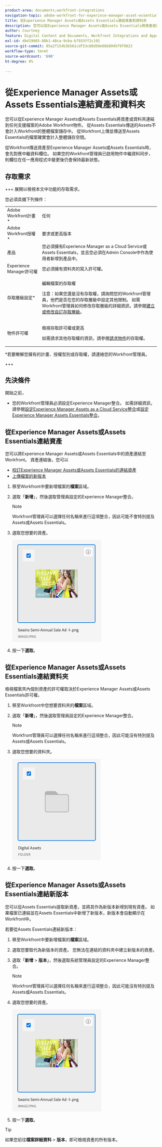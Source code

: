 ```yaml
---
product-area: documents;workfront-integrations
navigation-topic: adobe-workfront-for-experince-manager-asset-essentials
title: 從Experience Manager Assets或Assets Essentials連結資產和資料夾
description: 您可以從Experience Manager Assets或Assets Essentials將資產或資料夾連結到任何支援檔案的Adobe Workfront物件。 從Assets Essentials傳送的Assets不會計入Workfront的整體檔案儲存中。 從Workfront上傳並傳送至Assets Essentials的檔案確實會計入整體儲存空間。
author: Courtney
feature: Digital Content and Documents, Workfront Integrations and Apps
exl-id: dbd19985-88b1-48ca-9cba-b7933ff2c191
source-git-commit: 85a2f154b3b561cdf53c68d50e66b8945f9f9823
workflow-type: tm+mt
source-wordcount: '690'
ht-degree: 0%

---
```


# 從Experience Manager Assets或Assets Essentials連結資產和資料夾

您可以從Experience Manager Assets或Assets Essentials將資產或資料夾連結到任何支援檔案的Adobe Workfront物件。 從Assets Essentials傳送的Assets不會計入Workfront的整體檔案儲存中。 從Workfront上傳並傳送至Assets Essentials的檔案確實會計入整體儲存空間。

從Workfront傳送資產至Experience Manager Assets或Assets Essentials時，會先對應中繼資料欄位。 如果您的Workfront管理員已啟用物件中繼資料同步，則欄位在任一應用程式中變更後仍會保持最新狀態。

## 存取需求

+++ 展開以檢視本文中功能的存取需求。

您必須具備下列條件：

<table style="table-layout:auto"> 
 <col> 
 <col> 
 <tbody> 
  <tr> 
   <td role="rowheader">Adobe Workfront計畫*</td> 
   <td> <p> 任何</p> </td> 
  </tr> 
  <tr> 
   <td role="rowheader">Adobe Workfront授權*</td> 
   <td> <p>要求或更高版本</p> </td> 
  </tr> 
  <tr> 
   <td role="rowheader">產品</td> 
   <td>您必須擁有Experience Manager as a Cloud Service或Assets Essentials，並且您必須在Admin Console中作為使用者新增到產品中。</td> 
  </tr> 
   <tr> 
    <td role="rowheader">Experience Manager許可權</td> 
    <td>您必須擁有資料夾的寫入許可權。</td> 
   </tr>
  <tr> 
   <td role="rowheader">存取層級設定*</td> 
   <td> <p>編輯檔案的存取權</p> <p>注意：如果您還是沒有存取權，請詢問您的Workfront管理員，他們是否在您的存取層級中設定其他限制。 如需Workfront管理員如何修改存取層級的詳細資訊，請參閱<a href="../../administration-and-setup/add-users/configure-and-grant-access/create-modify-access-levels.md" class="MCXref xref">建立或修改自訂存取層級</a>。</p> </td> 
  </tr> 
  <tr> 
   <td role="rowheader">物件許可權</td> 
   <td> <p>檢視存取許可權或更高</p> <p>如需請求其他存取權的資訊，請參閱<a href="../../workfront-basics/grant-and-request-access-to-objects/request-access.md" class="MCXref xref">請求物件</a>的存取權。</p> </td> 
  </tr> 
 </tbody> 
</table>

&#42;若要瞭解您擁有的計畫、授權型別或存取權，請連絡您的Workfront管理員。

+++

## 先決條件

開始之前，

* 您的Workfront管理員必須設定Experience Manager整合。 如需詳細資訊，請參閱[設定Experience Manager Assets as a Cloud Service整合](/help/quicksilver/administration-and-setup/configure-integrations/configure-aacs-integration.md)或[設定Experience Manager Assets Essentials整合](/help/quicksilver/documents/adobe-workfront-for-experience-manager-assets-essentials/setup-asset-essentials.md)。

## 從Experience Manager Assets或Assets Essentials連結資產

您可以將Experience Manager Assets或Assets Essentials中的資產連結至Workfront。 資產連結後，您可以

* [校訂Experience Manager Assets或Assets Essentials的連結資產](../../documents/adobe-workfront-for-experience-manager-assets-essentials/proof-linked-asset-aem.md)
* [上傳檔案的新版本](../../documents/managing-documents/upload-new-document-version.md)

1. 移至Workfront中要新增檔案的&#x200B;**檔案**&#x200B;區域。
1. 選取「**新增**」，然後選取管理員設定的Experience Manager整合。

   >[!NOTE]
   >
   >Workfront管理員可以選擇任何名稱來進行這項整合，因此可能不會特別提及Assets或Assets Essentials。

1. 選取您想要的資產。

   ![選取資產](assets/select-an-asset.png)

1. 按一下&#x200B;**選取**。

## 從Experience Manager Assets或Assets Essentials連結資料夾

檢視檔案夾內個別資產的許可權取決於Experience Manager Assets或Assets Essentials許可權。

1. 移至Workfront中您想要資料夾的&#x200B;**檔案**&#x200B;區域。
1. 選取「**新增**」，然後選取管理員設定的Experience Manager整合。

   >[!NOTE]
   >
   >Workfront管理員可以選擇任何名稱來進行這項整合，因此可能沒有特別提及Assets或Assets Essentials。

1. 選取您想要的資料夾。

   ![選取資料夾](assets/select-a-folder.png)

1. 按一下&#x200B;**選取**。

## 從Experience Manager Assets或Assets Essentials連結新版本

您可以從Assets Essentials提取新資產，並將其作為新版本新增到現有資產。 如果檔案已連結並在Assets Essentials中新增了新版本，新版本會自動顯示在Workfront中。

若要從Assets Essentials連結新版本：

1. 移至Workfront中要新增檔案的&#x200B;**檔案**&#x200B;區域。
1. 選取您要取代為新版本的資產。 您無法在連結的資料夾中建立新版本的資產。
1. 選取「**新增** > **版本**」，然後選取系統管理員設定的Experience Manager整合。

   >[!NOTE]
   >
   >Workfront管理員可以選擇任何名稱來進行這項整合，因此可能沒有特別提及Assets或Assets Essentials。

1. 選取您想要的資產。

   ![選取資產](assets/select-an-asset.png)

1. 按一下&#x200B;**選取**。

>[!TIP]
>
>如果您前往&#x200B;**檔案詳細資料** > **版本**，即可檢視資產的所有版本。
